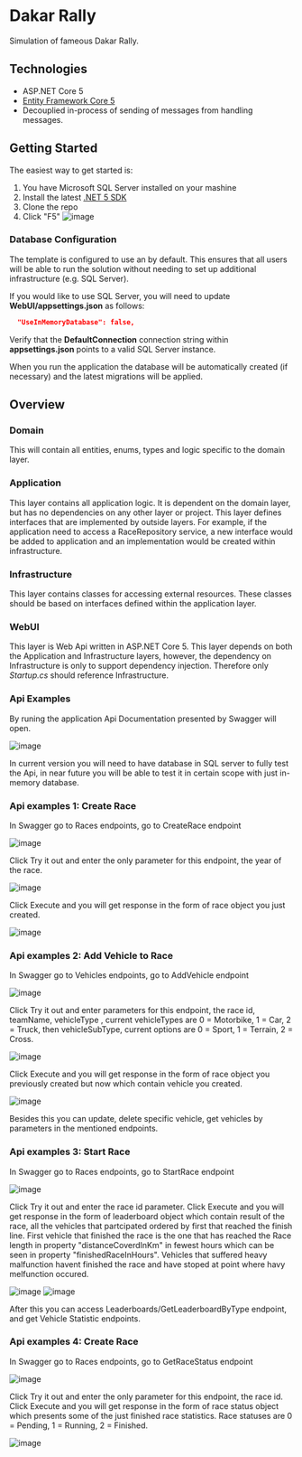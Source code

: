 # Dakar Rally 

Simulation of fameous Dakar Rally.

## Technologies

* ASP.NET Core 5
* [Entity Framework Core 5](https://docs.microsoft.com/en-us/ef/core/)
* Decouplied in-process of sending of messages from handling messages.

## Getting Started

The easiest way to get started is:

 1. You have Microsoft SQL Server installed on your mashine
 2. Install the latest [.NET 5 SDK](https://dotnet.microsoft.com/download/dotnet/5.0)
 3. Clone the repo
 4. Click "F5"
![image](https://user-images.githubusercontent.com/43738975/117586394-2bf8f700-b118-11eb-8613-31815e295182.png)

### Database Configuration

The template is configured to use an  by default. This ensures that all users will be able to run the solution without needing to set up additional infrastructure (e.g. SQL Server).

If you would like to use SQL Server, you will need to update **WebUI/appsettings.json** as follows:

```json
  "UseInMemoryDatabase": false,
```

Verify that the **DefaultConnection** connection string within **appsettings.json** points to a valid SQL Server instance. 

When you run the application the database will be automatically created (if necessary) and the latest migrations will be applied.

## Overview

### Domain

This will contain all entities, enums, types and logic specific to the domain layer.

### Application

This layer contains all application logic. It is dependent on the domain layer, but has no dependencies on any other layer or project. This layer defines interfaces that are implemented by outside layers. For example, if the application need to access a RaceRepository service, a new interface would be added to application and an implementation would be created within infrastructure.

### Infrastructure

This layer contains classes for accessing external resources. These classes should be based on interfaces defined within the application layer.

### WebUI

This layer is Web Api written in ASP.NET Core 5. This layer depends on both the Application and Infrastructure layers, however, the dependency on Infrastructure is only to support dependency injection. Therefore only *Startup.cs* should reference Infrastructure.

### Api Examples

By runing the application Api Documentation presented by Swagger will open. 

![image](https://user-images.githubusercontent.com/43738975/117586620-99f1ee00-b119-11eb-9f8f-47a3e1b126d5.png)

In current version you will need to have database in SQL server to fully test the Api, in near future you will be able to test it in certain scope with just in-memory database.

### Api examples 1: Create Race

In Swagger go to Races endpoints, go to CreateRace endpoint

![image](https://user-images.githubusercontent.com/43738975/117586854-146f3d80-b11b-11eb-8d06-850b80c59d22.png)

Click Try it out and enter the only parameter for this endpoint, the year of the race.

![image](https://user-images.githubusercontent.com/43738975/117586895-61531400-b11b-11eb-9cc2-b482adecde24.png)

Click Execute and you will get response in the form of race object you just created.

![image](https://user-images.githubusercontent.com/43738975/117586936-9f503800-b11b-11eb-9128-d9ae485dae60.png)


### Api examples 2: Add Vehicle to Race

In Swagger go to Vehicles endpoints, go to AddVehicle endpoint

![image](https://user-images.githubusercontent.com/43738975/117586996-f48c4980-b11b-11eb-8ff0-51d97a02d377.png)

Click Try it out and enter parameters for this endpoint, the race id, teamName,
vehicleType , current vehicleTypes are 0 = Motorbike, 1 = Car, 2 = Truck, 
then vehicleSubType, current options are 0 = Sport, 1 = Terrain, 2 = Cross.

![image](https://user-images.githubusercontent.com/43738975/117587039-31f0d700-b11c-11eb-8d4c-012958df4a5b.png)

Click Execute and you will get response in the form of race object you previously created but now which contain vehicle you created.

![image](https://user-images.githubusercontent.com/43738975/117587165-eb4fac80-b11c-11eb-99b4-e0247c638a59.png)

Besides this you can update, delete specific vehicle, get vehicles by parameters in the mentioned endpoints.

### Api examples 3: Start Race

In Swagger go to Races endpoints, go to StartRace endpoint

![image](https://user-images.githubusercontent.com/43738975/117587270-4a152600-b11d-11eb-958b-91e9f6bfba20.png)

Click Try it out and enter the race id parameter.
Click Execute and you will get response in the form of leaderboard object which contain result of the race, all the vehicles that partcipated ordered by first that reached the finish line. First vehicle that finished the race is the one that has reached the Race length in property "distanceCoverdInKm" in fewest hours which can be seen in property "finishedRaceInHours". Vehicles that suffered heavy malfunction havent finished the race and have stoped at point where havy melfunction occured.

![image](https://user-images.githubusercontent.com/43738975/117587502-92811380-b11e-11eb-93a8-281779339a06.png)
![image](https://user-images.githubusercontent.com/43738975/117587517-a2005c80-b11e-11eb-8cbd-892f80ed61a1.png)

After this you can access Leaderboards/GetLeaderboardByType endpoint, and get Vehicle Statistic endpoints.

### Api examples 4: Create Race

In Swagger go to Races endpoints, go to GetRaceStatus endpoint

![image](https://user-images.githubusercontent.com/43738975/117587631-3e2a6380-b11f-11eb-9d50-4ef462bce562.png)

Click Try it out and enter the only parameter for this endpoint, the race id.
Click Execute and you will get response in the form of race status object which presents some of the just finished race statistics.
Race statuses are 0 = Pending, 1 = Running, 2 = Finished.

![image](https://user-images.githubusercontent.com/43738975/117587690-6d40d500-b11f-11eb-9842-1c7bfbd4e80a.png)
